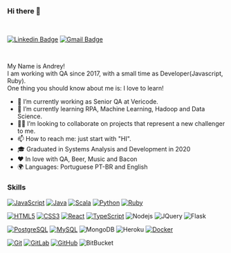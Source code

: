 ### Hi there 👋
<br/>

[![Linkedin Badge](https://img.shields.io/badge/-LinkedIn-blue?style=flat-square&logo=Linkedin&logoColor=white&link=https://https://www.linkedin.com/in/edenpereira)](https://www.linkedin.com/in/andrey-hitoshi-onoue-411453123)
[![Gmail Badge](https://img.shields.io/badge/Gmail-D14836?style=for-the-badge&logo=gmail&logoColor=white)](andreyhitoshi1997@gmail.com)

<br/>

My Name is Andrey!  
I am working with QA since 2017, with a small time as Developer(Javascript, Ruby).  
One thing you should know about me is: I love to learn!

- 🔭 I’m currently working as Senior QA at Vericode.
- 🌱 I’m currently learning RPA, Machine Learning, Hadoop and Data Science.
- 💪🏽 I’m looking to collaborate on projects that represent a new challenger to me.
- 📫 How to reach me: just start with "HI".
- 🎓 Graduated in Systems Analysis and Development in 2020
- ❤️ In love with QA, Beer, Music and Bacon
- 🌍 Languages: Portuguese PT-BR and English

### Skills

[![JavaScript](https://img.shields.io/badge/JavaScript-323330?style=for-the-badge&logo=javascript&logoColor=F7DF1E)](https://github.com/andreyhitoshi1997)
[![Java](https://img.shields.io/badge/Java-ED8B00?style=for-the-badge&logo=java&logoColor=white)](https://github.com/andreyhitoshi1997)
[![Scala](https://img.shields.io/badge/Scala-DC322F?style=for-the-badge&logo=scala&logoColor=white)](https://github.com/andreyhitoshi1997)
[![Python](https://img.shields.io/badge/Python-3776AB?style=for-the-badge&logo=python&logoColor=white)](https://github.com/andreyhitoshi1997)
[![Ruby](https://img.shields.io/badge/Ruby-CC342D?style=for-the-badge&logo=ruby&logoColor=white)](https://github.com/andreyhitoshi1997)

[![HTML5](https://img.shields.io/badge/-HTML5-E34F26?style=flat-square&logo=html5&logoColor=white&link=https://github.com/andreyhitoshi1997)](https://github.com/andreyhitoshi1997)
[![CSS3](https://img.shields.io/badge/-CSS3-1572B6?style=flat-square&logo=css3&link=https://github.com/andreyhitoshi1997)](https://github.com/andreyhitoshi1997)
[![React](https://img.shields.io/badge/-React-black?style=flat-square&logo=react&link=https://github.com/andreyhitoshi1997)](https://github.com/andreyhitoshi1997)
[![TypeScript](	https://img.shields.io/badge/TypeScript-007ACC?style=for-the-badge&logo=typescript&logoColor=white)](https://github.com/andreyhitoshi1997)
![Nodejs](https://img.shields.io/badge/-Nodejs-black?style=flat-square&logo=Node.js)
![JQuery](https://img.shields.io/badge/jQuery-0769AD?style=for-the-badge&logo=jquery&logoColor=white)
![Flask](https://img.shields.io/badge/Flask-000000?style=for-the-badge&logo=flask&logoColor=white)

[![PostgreSQL](https://img.shields.io/badge/-PostgreSQL-336791?style=flat-square&logo=postgresql&link=https://github.com/andreyhitoshi1997)](https://github.com/andreyhitoshi1997)
[![MySQL](https://img.shields.io/badge/-MySQL-black?style=flat-square&logo=mysql&logoColor=white&link=https://github.com/andreyhitoshi1997)](https://github.com/andreyhitoshi1997)
![MongoDB](https://img.shields.io/badge/-MongoDB-black?style=flat-square&logo=mongodb)
![Heroku](https://img.shields.io/badge/-Heroku-430098?style=flat-square&logo=heroku)
[![Docker](https://img.shields.io/badge/-Docker-black?style=flat-square&logo=docker&link=https://github.com/andreyhitoshi1997)](https://github.com/andreyhitoshi1997)


[![Git](https://img.shields.io/badge/-Git-black?style=flat-square&logo=git&link=https://github.com/andreyhitoshi1997)](https://github.com/andreyhitoshi1997)
[![GitLab](https://img.shields.io/badge/-GitLab-FCA121?style=flat-square&logo=gitlab&link=https://github.com/andreyhitoshi1997)](https://github.com/andreyhitoshi1997)
[![GitHub](https://img.shields.io/badge/-GitHub-181717?style=flat-square&logo=github&link=https://github.com/andreyhitoshi1997)](https://github.com/andreyhitoshi1997)
![BitBucket](https://img.shields.io/badge/-BitBucket-darkblue?style=flat-square&logo=bitbucket)

